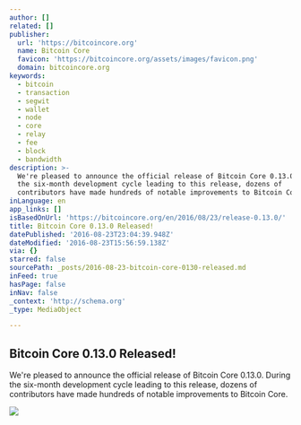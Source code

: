 ```yaml
---
author: []
related: []
publisher:
  url: 'https://bitcoincore.org'
  name: Bitcoin Core
  favicon: 'https://bitcoincore.org/assets/images/favicon.png'
  domain: bitcoincore.org
keywords:
  - bitcoin
  - transaction
  - segwit
  - wallet
  - node
  - core
  - relay
  - fee
  - block
  - bandwidth
description: >-
  We're pleased to announce the official release of Bitcoin Core 0.13.0. During
  the six-month development cycle leading to this release, dozens of
  contributors have made hundreds of notable improvements to Bitcoin Core.
inLanguage: en
app_links: []
isBasedOnUrl: 'https://bitcoincore.org/en/2016/08/23/release-0.13.0/'
title: Bitcoin Core 0.13.0 Released!
datePublished: '2016-08-23T23:04:39.948Z'
dateModified: '2016-08-23T15:56:59.138Z'
via: {}
starred: false
sourcePath: _posts/2016-08-23-bitcoin-core-0130-released.md
inFeed: true
hasPage: false
inNav: false
_context: 'http://schema.org'
_type: MediaObject

---
```

<article style=""><h1>Bitcoin Core 0.13.0 Released!</h1><p>We're pleased to announce the official release of Bitcoin Core 0.13.0. During the six-month development cycle leading to this release, dozens of contributors have made hundreds of notable improvements to Bitcoin Core.</p><img src="https://raw.githubusercontent.com/bitcoin/bips/master/bip-0152/protocol-flow.png" /></article>